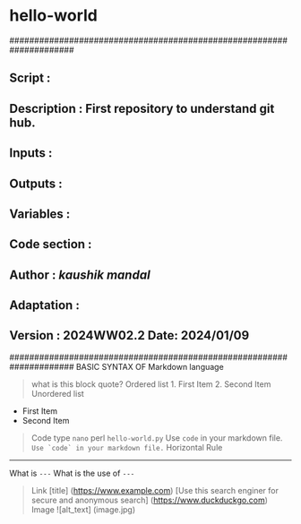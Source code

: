 # hello-world
#####################################################################
## Script       :  
## Description  :  First repository to understand git hub.
## Inputs       :
## Outputs      :
## Variables    :
##
## Code section :
## Author       : *kaushik mandal*
## Adaptation   :
## Version      : 2024WW02.2 **Date: 2024/01/09**
#####################################################################
BASIC SYNTAX OF Markdown language
> what is this block quote?
> Ordered list
    1. First Item
    2. Second Item
> Unordered list
  - First Item
  - Second Item
> Code
  type `nano`
  perl `hello-world.py`
  Use `code` in your markdown file.
  ``Use `code` in your markdown file.``
> Horizontal Rule
---
What is `---`
What is the use of `---`
> Link
 [title] (https://www.example.com)
 [Use this search enginer for secure and anonymous search] (https://www.duckduckgo.com)
> Image
![alt_text] (image.jpg)
